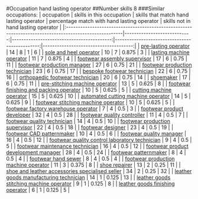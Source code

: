 #Occupation hand lasting operator
##Number skills 8
###Similar occupations:
| occupation                                                                                            |   skills in this occupation |   skills that match hand lasting operator |   percentage match with hand lasting operator |   skills not in hand lasting operator |
|:------------------------------------------------------------------------------------------------------|----------------------------:|------------------------------------------:|----------------------------------------------:|--------------------------------------:|
| [pre-lasting operator](pre-lasting_operator.md)                                                       |                          14 |                                         8 |                                         1     |                                     6 |
| [sole and heel operator](sole_and_heel_operator.md)                                                   |                          10 |                                         7 |                                         0.875 |                                     3 |
| [lasting machine operator](lasting_machine_operator.md)                                               |                          11 |                                         7 |                                         0.875 |                                     4 |
| [footwear assembly supervisor](footwear_assembly_supervisor.md)                                       |                          17 |                                         6 |                                         0.75  |                                    11 |
| [footwear production manager](footwear_production_manager.md)                                         |                          27 |                                         6 |                                         0.75  |                                    21 |
| [footwear production technician](footwear_production_technician.md)                                   |                          23 |                                         6 |                                         0.75  |                                    17 |
| [bespoke footwear technician](bespoke_footwear_technician.md)                                         |                          22 |                                         6 |                                         0.75  |                                    16 |
| [orthopaedic footwear technician](orthopaedic_footwear_technician.md)                                 |                          20 |                                         6 |                                         0.75  |                                    14 |
| [shoemaker](shoemaker.md)                                                                             |                          17 |                                         6 |                                         0.75  |                                    11 |
| [pre-stitching machine operator](pre-stitching_machine_operator.md)                                   |                          13 |                                         5 |                                         0.625 |                                     8 |
| [footwear finishing and packing operator](footwear_finishing_and_packing_operator.md)                 |                          10 |                                         5 |                                         0.625 |                                     5 |
| [cutting machine operator](cutting_machine_operator.md)                                               |                          15 |                                         5 |                                         0.625 |                                    10 |
| [automated cutting machine operator](automated_cutting_machine_operator.md)                           |                          14 |                                         5 |                                         0.625 |                                     9 |
| [footwear stitching machine operator](footwear_stitching_machine_operator.md)                         |                          10 |                                         5 |                                         0.625 |                                     5 |
| [footwear factory warehouse operator](footwear_factory_warehouse_operator.md)                         |                           7 |                                         4 |                                         0.5   |                                     3 |
| [footwear product developer](footwear_product_developer.md)                                           |                          32 |                                         4 |                                         0.5   |                                    28 |
| [footwear quality controller](footwear_quality_controller.md)                                         |                          11 |                                         4 |                                         0.5   |                                     7 |
| [footwear quality technician](footwear_quality_technician.md)                                         |                          14 |                                         4 |                                         0.5   |                                    10 |
| [footwear production supervisor](footwear_production_supervisor.md)                                   |                          22 |                                         4 |                                         0.5   |                                    18 |
| [footwear designer](footwear_designer.md)                                                             |                          23 |                                         4 |                                         0.5   |                                    19 |
| [footwear CAD patternmaker](footwear_CAD_patternmaker.md)                                             |                          10 |                                         4 |                                         0.5   |                                     6 |
| [footwear quality manager](footwear_quality_manager.md)                                               |                          16 |                                         4 |                                         0.5   |                                    12 |
| [footwear quality control laboratory technician](footwear_quality_control_laboratory_technician.md)   |                           9 |                                         4 |                                         0.5   |                                     5 |
| [footwear maintenance technician](footwear_maintenance_technician.md)                                 |                          16 |                                         4 |                                         0.5   |                                    12 |
| [footwear product development manager](footwear_product_development_manager.md)                       |                          28 |                                         4 |                                         0.5   |                                    24 |
| [footwear patternmaker](footwear_patternmaker.md)                                                     |                           8 |                                         4 |                                         0.5   |                                     4 |
| [footwear hand sewer](footwear_hand_sewer.md)                                                         |                           8 |                                         4 |                                         0.5   |                                     4 |
| [footwear production machine operator](footwear_production_machine_operator.md)                       |                          11 |                                         3 |                                         0.375 |                                     8 |
| [shoe repairer](shoe_repairer.md)                                                                     |                          13 |                                         2 |                                         0.25  |                                    11 |
| [shoe and leather accessories specialised seller](shoe_and_leather_accessories_specialised_seller.md) |                          34 |                                         2 |                                         0.25  |                                    32 |
| [leather goods manufacturing technician](leather_goods_manufacturing_technician.md)                   |                          14 |                                         1 |                                         0.125 |                                    13 |
| [leather goods stitching machine operator](leather_goods_stitching_machine_operator.md)               |                           9 |                                         1 |                                         0.125 |                                     8 |
| [leather goods finishing operator](leather_goods_finishing_operator.md)                               |                           6 |                                         1 |                                         0.125 |                                     5 |
